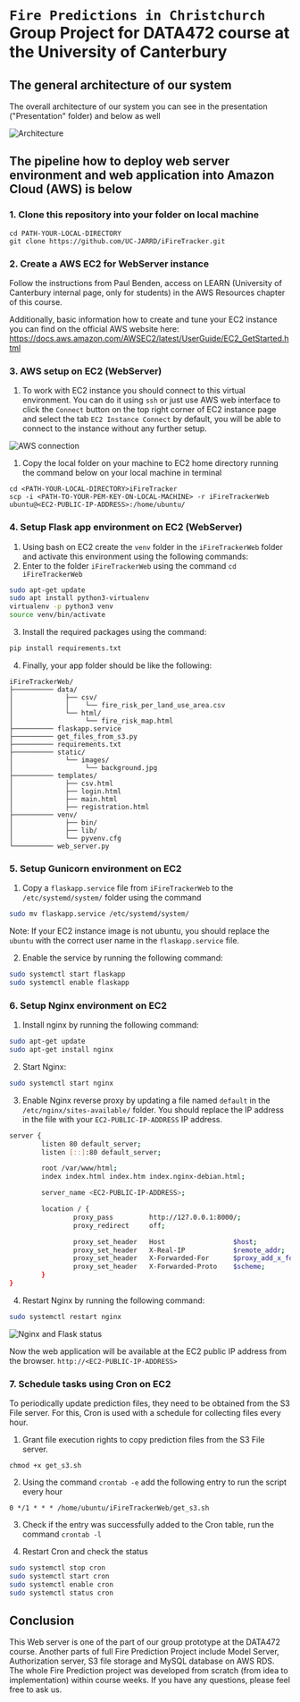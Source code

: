 # `Fire Predictions in Christchurch` Group Project for DATA472 course at the University of Canterbury

## The general architecture of our system

The overall architecture of our system you can see in the presentation ("Presentation" folder) and below as well

![Architecture](./images_for_readme/architecture.png)


## The pipeline how to deploy web server environment and web application into Amazon Cloud (AWS) is below


### 1. Clone this repository into your folder on local machine

```
cd PATH-YOUR-LOCAL-DIRECTORY
git clone https://github.com/UC-JARRD/iFireTracker.git
```

### 2. Create a AWS EC2 for WebServer instance

Follow the instructions from Paul Benden, access on LEARN (University of Canterbury internal page, only for students) in the AWS Resources chapter of this course.   

Additionally, basic information how to create and tune your EC2 instance you can find on the official AWS website here: https://docs.aws.amazon.com/AWSEC2/latest/UserGuide/EC2_GetStarted.html


### 3. AWS setup on EC2 (WebServer)

1. To work with EC2 instance you should connect to this virtual environment. You can do it using `ssh` or just use AWS web interface to click the `Connect` button on the top right corner of EC2 instance page and select the tab `EC2 Instance Connect` by default, you will be able to connect to the instance without any further setup.

![AWS connection](./images_for_readme/aws-conn.png)

1. Copy the local folder on your machine to EC2 home directory running the command below on your local machine in terminal

```
cd <PATH-YOUR-LOCAL-DIRECTORY>iFireTracker
scp -i <PATH-TO-YOUR-PEM-KEY-ON-LOCAL-MACHINE> -r iFireTrackerWeb ubuntu@<EC2-PUBLIC-IP-ADDRESS>:/home/ubuntu/
```


### 4. Setup Flask app environment on EC2 (WebServer)

1. Using bash on EC2 create the `venv` folder in the `iFireTrackerWeb` folder and activate this environment using the following commands:
2. Enter to the folder `iFireTrackerWeb` using the command `cd iFireTrackerWeb`

```bash
sudo apt-get update
sudo apt install python3-virtualenv
virtualenv -p python3 venv
source venv/bin/activate
```

3. Install the required packages using the command: 

```bash
pip install requirements.txt
```

4. Finally, your app folder should be like the following:

```
iFireTrackerWeb/
├────────── data/
│             ├── csv/
│             │    └── fire_risk_per_land_use_area.csv
│             └── html/
│                  └── fire_risk_map.html
├────────── flaskapp.service
├────────── get_files_from_s3.py
├────────── requirements.txt
├────────── static/
│             └── images/
│                  └── background.jpg
├────────── templates/
│             ├── csv.html
│             ├── login.html
│             ├── main.html
│             ├── registration.html
├────────── venv/
│             ├── bin/
│             ├── lib/
│             └── pyvenv.cfg
└────────── web_server.py
```


### 5. Setup Gunicorn environment on EC2

1. Copy a `flaskapp.service` file from `iFireTrackerWeb` to the `/etc/systemd/system/` folder using the command 

```bash
sudo mv flaskapp.service /etc/systemd/system/
```

Note: If your EC2 instance image is not ubuntu, you should replace the `ubuntu` with the correct user name in the `flaskapp.service` file.

2. Enable the service by running the following command:

```bash
sudo systemctl start flaskapp
sudo systemctl enable flaskapp
```

### 6. Setup Nginx environment on EC2 

1. Install nginx by running the following command:

```bash
sudo apt-get update
sudo apt-get install nginx
```

2. Start Nginx:

```bash
sudo systemctl start nginx
```

3. Enable Nginx reverse proxy by updating a file named `default` in the `/etc/nginx/sites-available/` folder. You should replace the IP address in the file with your `EC2-PUBLIC-IP-ADDRESS` IP address.

```bash
server {
        listen 80 default_server;
        listen [::]:80 default_server;

        root /var/www/html;
        index index.html index.htm index.nginx-debian.html;

        server_name <EC2-PUBLIC-IP-ADDRESS>;

        location / {
                proxy_pass         http://127.0.0.1:8000/;
                proxy_redirect     off;

                proxy_set_header   Host                 $host;
                proxy_set_header   X-Real-IP            $remote_addr;
                proxy_set_header   X-Forwarded-For      $proxy_add_x_forwarded_for;
                proxy_set_header   X-Forwarded-Proto    $scheme;
        }
}
```

4. Restart Nginx by running the following command:

```bash
sudo systemctl restart nginx
```

![Nginx and Flask status](./images_for_readme/nginx_flask_status.png)

Now the web application will be available at the EC2 public IP address from the browser. `http://<EC2-PUBLIC-IP-ADDRESS>`


### 7. Schedule tasks using Cron on EC2

To periodically update prediction files, they need to be obtained from the S3 File server. For this, Cron is used with a schedule for collecting files every hour.

1. Grant file execution rights to copy prediction files from the S3 File server.

`chmod +x get_s3.sh`

2. Using the command `crontab -e` add the following entry to run the script every hour

`0 */1 * * * /home/ubuntu/iFireTrackerWeb/get_s3.sh`

3. Check if the entry was successfully added to the Cron table, run the command `crontab -l`

4. Restart Cron and check the status

```bash
sudo systemctl stop cron
sudo systemctl start cron
sudo systemctl enable cron
sudo systemctl status cron
```

## Conclusion

This Web server is one of the part of our group prototype at the DATA472 course. Another parts of full Fire Prediction Project include Model Server, Authorization server, S3 file storage and MySQL database on AWS RDS. The whole Fire Prediction project was developed from scratch (from idea to implementation) within course weeks. If you have any questions, please feel free to ask us.